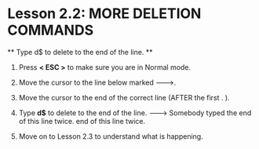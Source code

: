 # Lesson 2.2: MORE DELETION COMMANDS

** Type  d$  to delete to the end of the line. **

1. Press  **< ESC >**  to make sure you are in Normal mode.

2. Move the cursor to the line below marked --->.

3. Move the cursor to the end of the correct line (AFTER the first . ).

4. Type    **d$**    to delete to the end of the line.
---> Somebody typed the end of this line twice. end of this line twice.

5. Move on to Lesson 2.3 to understand what is happening.
